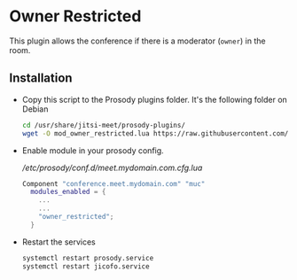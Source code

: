 # Owner Restricted

This plugin allows the conference if there is a moderator (`owner`) in the room.

## Installation

- Copy this script to the Prosody plugins folder. It's the following folder on
  Debian

  ```bash
  cd /usr/share/jitsi-meet/prosody-plugins/
  wget -O mod_owner_restricted.lua https://raw.githubusercontent.com/jitsi-contrib/prosody-plugins/main/owner_restricted/mod_owner_restricted.lua
  ```

- Enable module in your prosody config.

  _/etc/prosody/conf.d/meet.mydomain.com.cfg.lua_

  ```lua
  Component "conference.meet.mydomain.com" "muc"
    modules_enabled = {
      ...
      ...
      "owner_restricted";
    }
  ```

- Restart the services

  ```bash
  systemctl restart prosody.service
  systemctl restart jicofo.service
  ```

